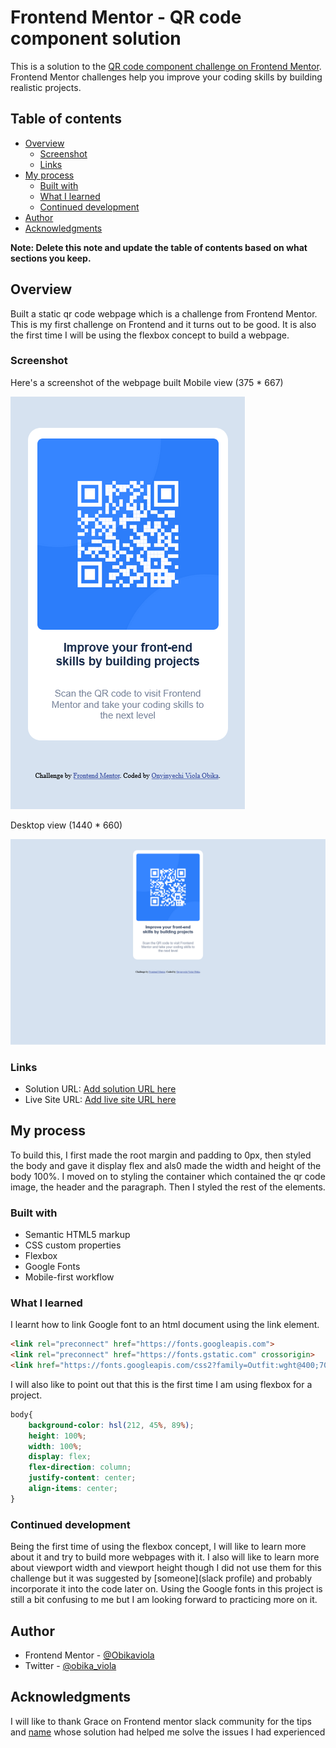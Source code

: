 # Frontend Mentor - QR code component solution

This is a solution to the [QR code component challenge on Frontend Mentor](https://www.frontendmentor.io/challenges/qr-code-component-iux_sIO_H). Frontend Mentor challenges help you improve your coding skills by building realistic projects. 

## Table of contents

- [Overview](#overview)
  - [Screenshot](#screenshot)
  - [Links](#links)
- [My process](#my-process)
  - [Built with](#built-with)
  - [What I learned](#what-i-learned)
  - [Continued development](#continued-development)
- [Author](#author)
- [Acknowledgments](#acknowledgments)

**Note: Delete this note and update the table of contents based on what sections you keep.**

## Overview

Built a static qr code webpage which is a challenge from Frontend Mentor. This is my first challenge on Frontend and it turns out to be good. It is also the first time I will be using the flexbox concept to build a webpage.

### Screenshot

Here's a screenshot of the webpage built 
Mobile view (375 * 667)

![Mobile-preview](images/mobile-preview-screenshot.png)

Desktop view (1440 * 660)

![desktop-preview](images/desktop-preview-screenshot.png)

### Links

- Solution URL: [Add solution URL here](https://github.com/Obikaviola/QR-code-challenge)
- Live Site URL: [Add live site URL here](https://qr-code-challenge-gold.vercel.app/)

## My process
To build this, I first made the root margin and padding to 0px, then styled the body and gave it display flex and als0 made the width and height of the body 100%. I moved on to styling the container which contained the qr code image, the header and the paragraph. Then I styled the rest of the elements.

### Built with

- Semantic HTML5 markup
- CSS custom properties
- Flexbox
- Google Fonts
- Mobile-first workflow 

### What I learned

I learnt how to link Google font to an html document using the link element.

```html
<link rel="preconnect" href="https://fonts.googleapis.com">
<link rel="preconnect" href="https://fonts.gstatic.com" crossorigin>
<link href="https://fonts.googleapis.com/css2?family=Outfit:wght@400;700&display=swap" rel="stylesheet">
```

I will also like to point out that this is the first time I am using flexbox for a project.

```css
body{
    background-color: hsl(212, 45%, 89%);
    height: 100%;
    width: 100%;
    display: flex;
    flex-direction: column;
    justify-content: center;
    align-items: center;
}
```

### Continued development

Being the first time of using the flexbox concept, I will like to learn more about it and try to build more webpages with it. I also will like to learn more about viewport width and viewport height though I did not use them for this challenge but it was suggested by [someone](slack profile) and probably incorporate it into the code later on. Using the Google fonts in this project is still a bit confusing to me but I am looking forward to practicing more on it.

## Author

- Frontend Mentor - [@Obikaviola](https://www.frontendmentor.io/profile/Obikaviola)
- Twitter - [@obika_viola](https://www.twitter.com/obika_viola)

## Acknowledgments

I will like to thank Grace on Frontend mentor slack community for the tips and [name]() whose solution had helped me solve the issues I had experienced 
